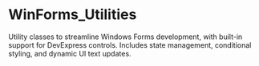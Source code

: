 # WinForms_Utilities
Utility classes to streamline Windows Forms development, with built-in support for DevExpress controls. Includes state management, conditional styling, and dynamic UI text updates.
